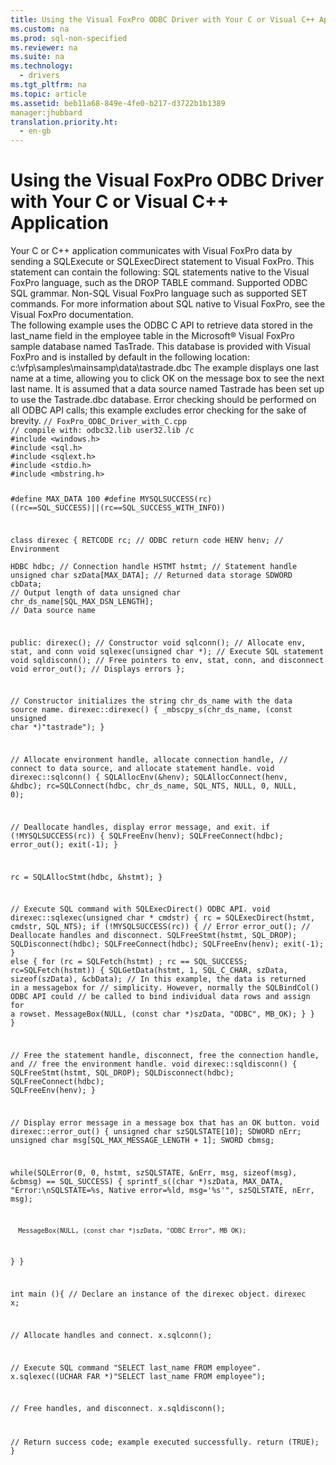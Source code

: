 ```yaml
---
title: Using the Visual FoxPro ODBC Driver with Your C or Visual C++ Application
ms.custom: na
ms.prod: sql-non-specified
ms.reviewer: na
ms.suite: na
ms.technology: 
  - drivers
ms.tgt_pltfrm: na
ms.topic: article
ms.assetid: beb11a68-849e-4fe0-b217-d3722b1b1389
manager:jhubbard
translation.priority.ht: 
  - en-gb
---
```

# Using the Visual FoxPro ODBC Driver with Your C or Visual C++ Application
<?xml version="1.0" encoding="utf-8"?>
<developerConceptualDocument xmlns="http://ddue.schemas.microsoft.com/authoring/2003/5" xmlns:xlink="http://www.w3.org/1999/xlink" xmlns:xsi="http://www.w3.org/2001/XMLSchema-instance" xsi:schemaLocation="http://ddue.schemas.microsoft.com/authoring/2003/5 http://dduestorage.blob.core.windows.net/ddueschema/developer.xsd">
  <introduction>
    <para>Your C or C++ application communicates with Visual FoxPro data by sending a <legacyLink xlink:href="cce0c25f-fa85-4cf5-bfee-4b7a9401f585">SQLExecute</legacyLink> or <legacyLink xlink:href="5004060f-8510-4018-87a4-d41789e69d3e">SQLExecDirect</legacyLink> statement to Visual FoxPro. This statement can contain the following:  </para>
    <list class="bullet">
      <listItem>
        <para>SQL statements native to the Visual FoxPro language, such as the <legacyLink xlink:href="bc50459b-8861-4889-84a9-129ae9065aa8">DROP TABLE</legacyLink> command.</para>
      </listItem>
      <listItem>
        <para>
          <legacyLink xlink:href="f41a38c2-e22e-4c65-a32e-9a6777435160">Supported ODBC SQL grammar</legacyLink>.</para>
      </listItem>
      <listItem>
        <para>Non-SQL Visual FoxPro language such as <legacyLink xlink:href="43a821fb-97fd-4316-aafe-4ef2de783188">supported SET commands</legacyLink>.</para>
      </listItem>
    </list>
    <para>For more information about SQL native to Visual FoxPro, see the Visual FoxPro documentation.</para>
  </introduction>
  <section>
    <title>Example: Using the Visual FoxPro ODBC Driver with Your C or C++ Application</title>
    <content>
      <para>The following example uses the ODBC C API to retrieve data stored in the last_name field in the employee table in the Microsoft® Visual FoxPro sample database named TasTrade. This database is provided with Visual FoxPro and is installed by default in the following location:</para>
      <para>
        <codeInline>c:\vfp\samples\mainsamp\data\tastrade.dbc</codeInline>
      </para>
      <para>The example displays one last name at a time, allowing you to click OK on the message box to see the next last name. It is assumed that a data source named Tastrade has been set up to use the Tastrade.dbc database.</para>
      <alert class="note">
        <para>Error checking should be performed on all ODBC API calls; this example excludes error checking for the sake of brevity.</para>
      </alert>
      <code>// FoxPro_ODBC_Driver_with_C.cpp
// compile with: odbc32.lib user32.lib /c
#include &lt;windows.h&gt;
#include &lt;sql.h&gt;
#include &lt;sqlext.h&gt;
#include &lt;stdio.h&gt;
#include &lt;mbstring.h&gt;

#define MAX_DATA 100
#define MYSQLSUCCESS(rc) ((rc==SQL_SUCCESS)||(rc==SQL_SUCCESS_WITH_INFO))

class direxec {
   RETCODE rc;        // ODBC return code
   HENV henv;         // Environment   
   HDBC hdbc;         // Connection handle
   HSTMT hstmt;       // Statement handle
   unsigned char szData[MAX_DATA];   // Returned data storage
   SDWORD cbData;     // Output length of data
   unsigned char chr_ds_name[SQL_MAX_DSN_LENGTH];   // Data source name

public:
   direxec();           // Constructor
   void sqlconn();      // Allocate env, stat, and conn
   void sqlexec(unsigned char *);   // Execute SQL statement
   void sqldisconn();   // Free pointers to env, stat, conn, and disconnect
   void error_out();    // Displays errors
};

// Constructor initializes the string chr_ds_name with the data source name.
direxec::direxec() {
   _mbscpy_s(chr_ds_name, (const unsigned char *)"tastrade");
}

// Allocate environment handle, allocate connection handle,
// connect to data source, and allocate statement handle.
void direxec::sqlconn() {
   SQLAllocEnv(&amp;henv);
   SQLAllocConnect(henv, &amp;hdbc);
   rc=SQLConnect(hdbc, chr_ds_name, SQL_NTS, NULL, 0, NULL, 0);

   // Deallocate handles, display error message, and exit.
   if (!MYSQLSUCCESS(rc)) {
      SQLFreeEnv(henv);
      SQLFreeConnect(hdbc);
      error_out();
      exit(-1);
   }

   rc = SQLAllocStmt(hdbc, &amp;hstmt);
}

// Execute SQL command with SQLExecDirect() ODBC API.
void direxec::sqlexec(unsigned char * cmdstr) {
   rc = SQLExecDirect(hstmt, cmdstr, SQL_NTS);
   if (!MYSQLSUCCESS(rc)) {   // Error
      error_out();
      // Deallocate handles and disconnect.
      SQLFreeStmt(hstmt, SQL_DROP);
      SQLDisconnect(hdbc);
      SQLFreeConnect(hdbc);
      SQLFreeEnv(henv);
      exit(-1);
   }
   else {
      for (rc = SQLFetch(hstmt) ; rc == SQL_SUCCESS; rc=SQLFetch(hstmt)) {
         SQLGetData(hstmt, 1, SQL_C_CHAR, szData, sizeof(szData), &amp;cbData);
         // In this example, the data is returned in a messagebox for
         // simplicity. However, normally the SQLBindCol() ODBC API could
         // be called to bind individual data rows and assign for a rowset.
         MessageBox(NULL, (const char *)szData, "ODBC", MB_OK);
      }
   }
}

// Free the statement handle, disconnect, free the connection handle, and
// free the environment handle.
void direxec::sqldisconn() {
   SQLFreeStmt(hstmt, SQL_DROP);
   SQLDisconnect(hdbc);
   SQLFreeConnect(hdbc);
   SQLFreeEnv(henv);
}

// Display error message in a message box that has an OK button.
void direxec::error_out() {
   unsigned char szSQLSTATE[10];
   SDWORD nErr;
   unsigned char msg[SQL_MAX_MESSAGE_LENGTH + 1];
   SWORD cbmsg;

   while(SQLError(0, 0, hstmt, szSQLSTATE, &amp;nErr, msg, sizeof(msg), &amp;cbmsg) == SQL_SUCCESS) {
      sprintf_s((char *)szData, MAX_DATA, "Error:\nSQLSTATE=%s, Native error=%ld, msg='%s'", 
         szSQLSTATE, nErr, msg);

      MessageBox(NULL, (const char *)szData, "ODBC Error", MB_OK);
   }
}

int main (){
   // Declare an instance of the direxec object.
   direxec x;

   // Allocate handles and connect.
   x.sqlconn();

   // Execute SQL command "SELECT last_name FROM employee".
   x.sqlexec((UCHAR FAR *)"SELECT last_name FROM employee");

   // Free handles, and disconnect.
   x.sqldisconn();

   // Return success code; example executed successfully.
   return (TRUE);
}</code>
    </content>
  </section>
  <relatedTopics />
</developerConceptualDocument>